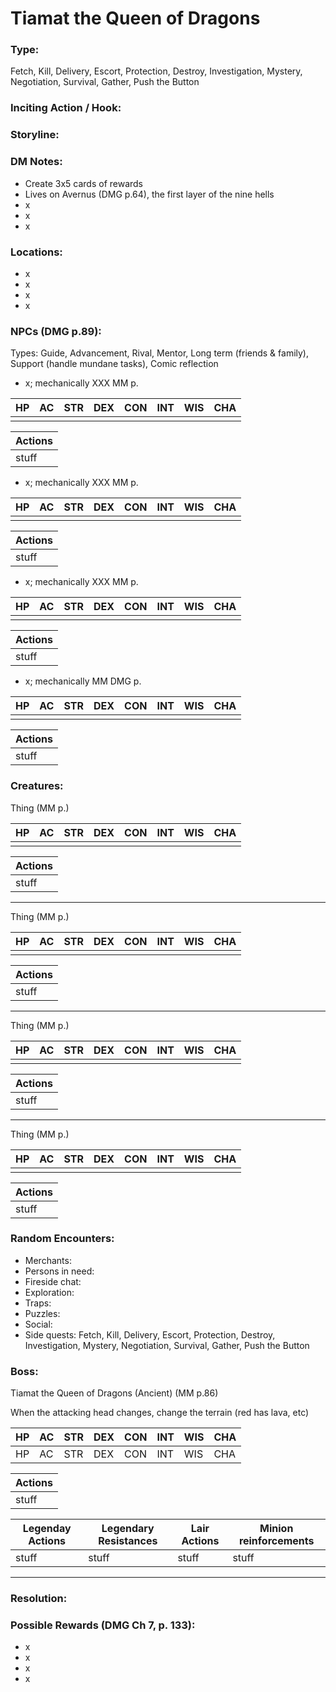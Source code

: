 # Tiamat the Queen of Dragons

### Type:
Fetch, Kill, Delivery, Escort, Protection, Destroy, Investigation, Mystery, Negotiation, Survival, Gather, Push the Button


### Inciting Action / Hook: 


### Storyline: 


### DM Notes:
- Create 3x5 cards of rewards
- Lives on Avernus (DMG p.64), the first layer of the nine hells
- x
- x
- x


### Locations:
- x
- x
- x
- x


### NPCs (DMG p.89):
Types: Guide, Advancement, Rival, Mentor, Long term (friends & family), Support (handle mundane tasks), Comic reflection
- x; mechanically XXX MM p.

|HP |AC |STR|DEX|CON|INT|WIS|CHA|
|---|---|---|---|---|---|---|---|
|||||||||

|Actions|
|---|
|stuff|

- x; mechanically XXX MM p.

|HP |AC |STR|DEX|CON|INT|WIS|CHA|
|---|---|---|---|---|---|---|---|
|||||||||

|Actions|
|---|
|stuff|

- x; mechanically XXX MM p.

|HP |AC |STR|DEX|CON|INT|WIS|CHA|
|---|---|---|---|---|---|---|---|
|||||||||

|Actions|
|---|
|stuff|

- x; mechanically MM DMG p.

|HP |AC |STR|DEX|CON|INT|WIS|CHA|
|---|---|---|---|---|---|---|---|
|||||||||

|Actions|
|---|
|stuff|


### Creatures:

Thing (MM p.)

|HP |AC |STR|DEX|CON|INT|WIS|CHA|
|---|---|---|---|---|---|---|---|
|||||||||

|Actions|
|---|
|stuff|
---
Thing (MM p.)

|HP |AC |STR|DEX|CON|INT|WIS|CHA|
|---|---|---|---|---|---|---|---|
|||||||||

|Actions|
|---|
|stuff|
---
Thing (MM p.)

|HP |AC |STR|DEX|CON|INT|WIS|CHA|
|---|---|---|---|---|---|---|---|
|||||||||

|Actions|
|---|
|stuff|
---
Thing (MM p.)

|HP |AC |STR|DEX|CON|INT|WIS|CHA|
|---|---|---|---|---|---|---|---|
|||||||||

|Actions|
|---|
|stuff|


### Random Encounters:
- Merchants: 
- Persons in need: 
- Fireside chat: 
- Exploration: 
- Traps: 
- Puzzles: 
- Social: 
- Side quests: Fetch, Kill, Delivery, Escort, Protection, Destroy, Investigation, Mystery, Negotiation, Survival, Gather, Push the Button


### Boss:

Tiamat the Queen of Dragons (Ancient) (MM p.86)

When the attacking head changes, change the terrain (red has lava, etc)

|HP |AC |STR|DEX|CON|INT|WIS|CHA|
|---|---|---|---|---|---|---|---|
|HP |AC |STR|DEX|CON|INT|WIS|CHA|

|Actions|
|---|
|stuff|

|Legenday Actions|Legendary Resistances|Lair Actions|Minion reinforcements|
|---|---|---|---|
|stuff|stuff|stuff|stuff|
---


### Resolution: 


### Possible Rewards (DMG Ch 7, p. 133):
- x
- x
- x
- x
